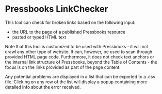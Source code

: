 # Pressbooks LinkChecker
This tool can check for broken links based on the following input:
- the URL to the page of a published Pressbooks resource
- pasted or typed HTML text

Note that this tool is customized to be used with Pressbooks - it will not crawl any other type of website. It can, however, be used to scan through provided HTML page code. Furthermore, it does not check text anchors or the internal link structure of Pressbooks, beyond the Table of Contents - the focus is on the links provided as part of the page content.

Any potential problems are displayed in a list that can be exported to a .csv file. Clicking on any row of the list will display a popup containing more detailed info about the error received.

